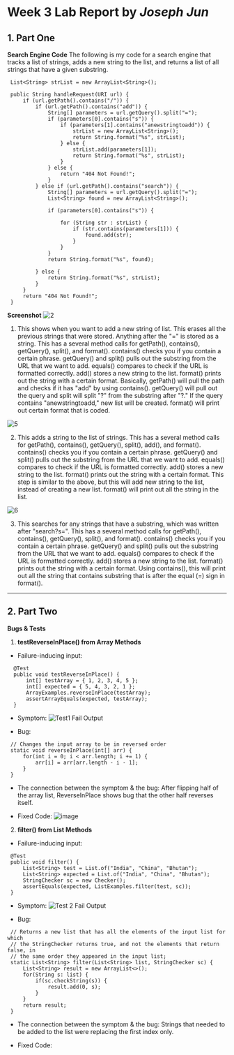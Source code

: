 # Week 3 Lab Report by *Joseph Jun*

## 1. Part One
**Search Engine Code**
The following is my code for a search engine that tracks a list of strings, adds a new string to the list, and returns a list of all strings that have a given substring.

   ```
    List<String> strList = new ArrayList<String>();
    
    public String handleRequest(URI url) {
        if (url.getPath().contains("/")) {
            if (url.getPath().contains("add")) {
                String[] parameters = url.getQuery().split("=");
                if (parameters[0].contains("s")) {
                    if (parameters[1].contains("anewstringtoadd")) {
                        strList = new ArrayList<String>();
                        return String.format("%s", strList);
                    } else {
                        strList.add(parameters[1]);
                        return String.format("%s", strList);
                    }
                } else {
                    return "404 Not Found!";
                }
            } else if (url.getPath().contains("search")) {
                String[] parameters = url.getQuery().split("=");
                List<String> found = new ArrayList<String>();

                if (parameters[0].contains("s")) {

                    for (String str : strList) {
                        if (str.contains(parameters[1])) {
                            found.add(str);
                        }
                    }
                }
                return String.format("%s", found);

            } else {
                return String.format("%s", strList);
            }
        }
        return "404 Not Found!";
    }
   ```
    
**Screenshot**
![2](https://user-images.githubusercontent.com/54129361/195956481-6b1ddd17-7bd1-43a6-82ed-9121bca3af87.png)

1. This shows when you want to add a new string of list. This erases all the previous strings that were stored. Anything after the "=" is stored as a string. This has a several method calls for getPath(), contains(), getQuery(), split(), and format(). contains() checks you if you contain a certain phrase. getQuery() and split() pulls out the substring from the URL that we want to add. equals() compares to check if the URL is formatted correctly. add() stores a new string to the list. format() prints out the string with a certain format. Basically, getPath() will pull the path and checks if it has "add" by using contains(). getQuery() will pull out the query and split will split "?" from the substring after "?." If the query contains "anewstringtoadd," new list will be created. format() will print out certain format that is coded.

![5](https://user-images.githubusercontent.com/54129361/195956578-07412c07-3cf5-474f-bc1c-a8fe2c5ade58.png)

2. This adds a string to the list of strings. This has a several method calls for getPath(), contains(), getQuery(), split(), add(), and format(). contains() checks you if you contain a certain phrase. getQuery() and split() pulls out the substring from the URL that we want to add. equals() compares to check if the URL is formatted correctly. add() stores a new string to the list. format() prints out the string with a certain format. This step is similar to the above, but this will add new string to the list, instead of creating a new list. format() will print out all the string in the list.

![6](https://user-images.githubusercontent.com/54129361/195956534-8aac2eff-a51e-422a-90bb-f13593f63d29.png)

3. This searches for any strings that have a substring, which was written after "search?s=". This has a several method calls for getPath(), contains(), getQuery(), split(), and format(). contains() checks you if you contain a certain phrase. getQuery() and split() pulls out the substring from the URL that we want to add. equals() compares to check if the URL is formatted correctly. add() stores a new string to the list. format() prints out the string with a certain format. Using contains(), this will print out all the string that contains substring that is after the equal (=) sign in format().

---

## 2. Part Two
**Bugs & Tests**

   1. **testReverseInPlace() from Array Methods**
   - Failure-inducing input:
  ```
    @Test
    public void testReverseInPlace() {
        int[] testArray = { 1, 2, 3, 4, 5 };
        int[] expected = { 5, 4, 3, 2, 1 };
        ArrayExamples.reverseInPlace(testArray);
        assertArrayEquals(expected, testArray);
    }
  ```
   - Symptom:
   ![Test1 Fail Output](https://user-images.githubusercontent.com/54129361/195962943-a9bd5839-3fe1-47ee-9aaf-94529a915fbe.png)
   
   - Bug:
   ```
    // Changes the input array to be in reversed order
    static void reverseInPlace(int[] arr) {
        for(int i = 0; i < arr.length; i += 1) {
            arr[i] = arr[arr.length - i - 1];
        }
    }
   ```

   - The connection between the symptom & the bug:
      After flipping half of the array list, ReverseInPlace shows bug that the other half reverses itself.
      
   - Fixed Code:
   ![image](https://user-images.githubusercontent.com/54129361/198150969-8997c4c5-9a69-4baa-91d9-6499dfb121b9.png)
 
    
   2. **filter() from List Methods**
   - Failure-inducing input:
   ```
    @Test
    public void filter() {
        List<String> test = List.of("India", "China", "Bhutan");
        List<String> expected = List.of("India", "China", "Bhutan");
        StringChecker sc = new Checker();
        assertEquals(expected, ListExamples.filter(test, sc));
    }
   ```

   - Symptom:
  ![Test 2 Fail Output](https://user-images.githubusercontent.com/54129361/195963316-e6b04c64-d624-432c-b955-55a8d3ab044a.png)

   - Bug:
   ```
    // Returns a new list that has all the elements of the input list for which
    // the StringChecker returns true, and not the elements that return false, in
    // the same order they appeared in the input list;
    static List<String> filter(List<String> list, StringChecker sc) {
        List<String> result = new ArrayList<>();
        for(String s: list) {
            if(sc.checkString(s)) {
                result.add(0, s);
            }
        }
        return result;
    }
   ```

   - The connection between the symptom & the bug:
      Strings that needed to be added to the list were replacing the first index only.
      
   - Fixed Code:
   
